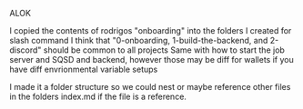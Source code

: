 ALOK

I copied the contents of rodrigos "onboarding" into the folders I created for slash command
I think that "0-onboarding, 1-build-the-backend, and 2-discord" should be common to all projects
Same with how to start the job server and SQSD and backend, however those may be diff for wallets if you have
diff envrionmental variable setups

I made it a folder structure so we could nest or maybe reference other files in the folders index.md
if the file is a reference.

